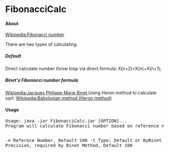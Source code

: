 # FibonacciCalc
<h4>About</h4>
<a href="https://en.wikipedia.org/wiki/Fibonacci_number">Wikipedia:Fibonacci number </a>

There are two types of calculating:
<h5>Default</h5>
Direct calculate number throw loop via direct formula:
X(n+2)=X(n)+X(n+1);

<h5>Binet's Fibonacci number formula</h5>

<a href="https://en.wikipedia.org/wiki/Jacques_Philippe_Marie_Binet">Wikipedia:Jacques Philippe Marie Binet </a>
Using Heron method to calculate sqrt.
<a href="https://en.wikipedia.org/wiki/Methods_of_computing_square_roots">Wikipedia:Babylonian method (Heron method) </a>

<h4>Usage</h4>
<pre>
Usage: java -jar FibonacciCalc.jar [OPTION]...
Program will calculate Fibonacci number based on reference number.

-n			Referece Number, Default 100
-t			Type: Default or ByBinet
-p			Precision, required by Binet Method, Default 100

</pre>